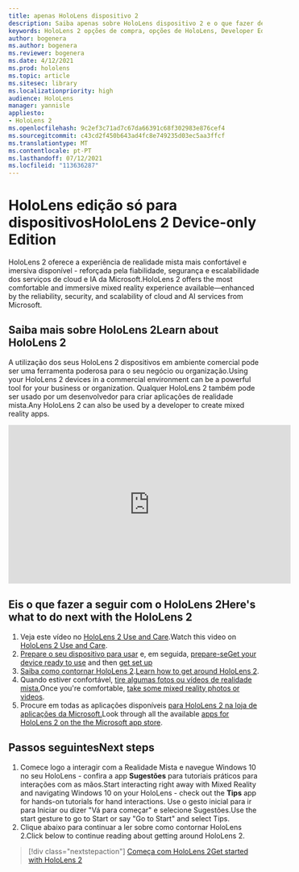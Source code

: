 ```yaml
---
title: apenas HoloLens dispositivo 2
description: Saiba apenas sobre HoloLens dispositivo 2 e o que fazer depois de obter um dos seus.
keywords: HoloLens 2 opções de compra, opções de HoloLens, Developer Edition
author: bogenera
ms.author: bogenera
ms.reviewer: bogenera
ms.date: 4/12/2021
ms.prod: hololens
ms.topic: article
ms.sitesec: library
ms.localizationpriority: high
audience: HoloLens
manager: yannisle
appliesto:
- HoloLens 2
ms.openlocfilehash: 9c2ef3c71ad7c67da66391c68f302983e876cef4
ms.sourcegitcommit: c43cd2f450b643ad4fc8e749235d03ec5aa3ffcf
ms.translationtype: MT
ms.contentlocale: pt-PT
ms.lasthandoff: 07/12/2021
ms.locfileid: "113636287"
---
```

# <a name="hololens-2-device-only-edition"></a><span data-ttu-id="9e40f-104">HoloLens edição só para dispositivos</span><span class="sxs-lookup"><span data-stu-id="9e40f-104">HoloLens 2 Device-only Edition</span></span>

<span data-ttu-id="9e40f-105">HoloLens 2 oferece a experiência de realidade mista mais confortável e imersiva disponível - reforçada pela fiabilidade, segurança e escalabilidade dos serviços de cloud e IA da Microsoft.</span><span class="sxs-lookup"><span data-stu-id="9e40f-105">HoloLens 2 offers the most comfortable and immersive mixed reality experience available—enhanced by the reliability, security, and scalability of cloud and AI services from Microsoft.</span></span>

## <a name="learn-about-hololens-2"></a><span data-ttu-id="9e40f-106">Saiba mais sobre HoloLens 2</span><span class="sxs-lookup"><span data-stu-id="9e40f-106">Learn about HoloLens 2</span></span>
<span data-ttu-id="9e40f-107">A utilização dos seus HoloLens 2 dispositivos em ambiente comercial pode ser uma ferramenta poderosa para o seu negócio ou organização.</span><span class="sxs-lookup"><span data-stu-id="9e40f-107">Using your HoloLens 2 devices in a commercial environment can be a powerful tool for your business or organization.</span></span> <span data-ttu-id="9e40f-108">Qualquer HoloLens 2 também pode ser usado por um desenvolvedor para criar aplicações de realidade mista.</span><span class="sxs-lookup"><span data-stu-id="9e40f-108">Any HoloLens 2 can also be used by a developer to create mixed reality apps.</span></span>

<iframe width="560" height="315" src="https://www.youtube.com/embed/XwOnHqiNAeU" frameborder="0" allow="accelerometer; autoplay; clipboard-write; encrypted-media; gyroscope; picture-in-picture" allowfullscreen></iframe>

## <a name="heres-what-to-do-next-with-the-hololens-2"></a><span data-ttu-id="9e40f-109">Eis o que fazer a seguir com o HoloLens 2</span><span class="sxs-lookup"><span data-stu-id="9e40f-109">Here's what to do next with the HoloLens 2</span></span>

1. <span data-ttu-id="9e40f-110">Veja este vídeo no [HoloLens 2 Use and Care](/hololens/hololens2-maintenance##HoloLens-2-Use-and-Care).</span><span class="sxs-lookup"><span data-stu-id="9e40f-110">Watch this video on [HoloLens 2 Use and Care](/hololens/hololens2-maintenance##HoloLens-2-Use-and-Care).</span></span>
1. <span data-ttu-id="9e40f-111">[Prepare o seu dispositivo para usar](/hololens/hololens2-setup) e, em seguida, [prepare-se](/hololens/hololens2-start)</span><span class="sxs-lookup"><span data-stu-id="9e40f-111">[Get your device ready to use](/hololens/hololens2-setup) and then [get set up](/hololens/hololens2-start)</span></span>
1. <span data-ttu-id="9e40f-112">[Saiba como contornar HoloLens 2](/hololens/holographic-home).</span><span class="sxs-lookup"><span data-stu-id="9e40f-112">[Learn how to get around HoloLens 2](/hololens/holographic-home).</span></span>
1. <span data-ttu-id="9e40f-113">Quando estiver confortável, [tire algumas fotos ou vídeos de realidade mista.](/hololens/holographic-photos-and-videos)</span><span class="sxs-lookup"><span data-stu-id="9e40f-113">Once you're comfortable, [take some mixed reality photos or videos](/hololens/holographic-photos-and-videos).</span></span>
1. <span data-ttu-id="9e40f-114">Procure em todas as aplicações disponíveis [para HoloLens 2 na loja de aplicações da Microsoft.](/hololens/holographic-store-apps)</span><span class="sxs-lookup"><span data-stu-id="9e40f-114">Look through all the available [apps for HoloLens 2 on the the Microsoft app store](/hololens/holographic-store-apps).</span></span>

## <a name="next-steps"></a><span data-ttu-id="9e40f-115">Passos seguintes</span><span class="sxs-lookup"><span data-stu-id="9e40f-115">Next steps</span></span>

1. <span data-ttu-id="9e40f-116">Comece logo a interagir com a Realidade Mista e navegue Windows 10 no seu HoloLens - confira a app **Sugestões** para tutoriais práticos para interações com as mãos.</span><span class="sxs-lookup"><span data-stu-id="9e40f-116">Start interacting right away with Mixed Reality and navigating Windows 10 on your HoloLens - check out the **Tips** app for hands-on tutorials for hand interactions.</span></span> <span data-ttu-id="9e40f-117">Use o gesto inicial para ir para Iniciar ou dizer "Vá para começar" e selecione Sugestões.</span><span class="sxs-lookup"><span data-stu-id="9e40f-117">Use the start gesture to go to Start or say "Go to Start" and select Tips.</span></span>
1. <span data-ttu-id="9e40f-118">Clique abaixo para continuar a ler sobre como contornar HoloLens 2.</span><span class="sxs-lookup"><span data-stu-id="9e40f-118">Click below to continue reading about getting around HoloLens 2.</span></span>

> [!div class="nextstepaction"]
> [<span data-ttu-id="9e40f-119">Começa com HoloLens 2</span><span class="sxs-lookup"><span data-stu-id="9e40f-119">Get started with HoloLens 2</span></span>](hololens2-basic-usage.md)